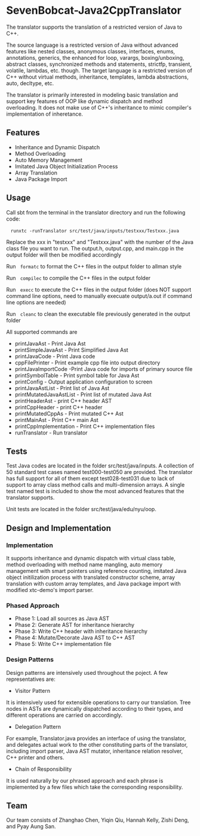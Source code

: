 # SevenBobcat-Java2CppTranslator
The translator supports the translation of a restricted version of Java to C++.

The source language is a restricted version of Java without advanced features like nested classes, anonymous classes, interfaces, enums, annotations, generics, the enhanced for loop, varargs, boxing/unboxing, abstract classes, synchronized methods and statements, strictfp, transient, volatile, lambdas, etc. though.
The target language is a restricted version of C++ without virtual methods, inheritance, templates, lambda abstractions, auto, decltype, etc.

The translator is primarily interested in modeling basic translation and support key features of OOP like dynamic dispatch and method overloading. It does not make use of C++'s inheritance to mimic compiler's implementation of inheretance.

## Features
* Inheritance and Dynamic Dispatch
* Method Overloading
* Auto Memory Management
* Imitated Java Object Initialization Process
* Array Translation
* Java Package Import

## Usage
Call sbt from the terminal in the translator directory and run the following code:

&nbsp;&nbsp;&nbsp;`runxtc -runTranslator src/test/java/inputs/testxxx/Testxxx.java`

Replace the xxx in "testxxx" and "Testxxx.java" with the number of the Java class file you want to run. 
The output.h, output.cpp, and main.cpp in the output folder will then be modified accordingly

Run&nbsp;&nbsp;&nbsp;`formatc` to format the C++ files in the output folder to allman style

Run&nbsp;&nbsp;&nbsp;`compilec` to compile the C++ files in the output folder 

Run&nbsp;&nbsp;&nbsp;`execc` to execute the C++ files in the output folder (does NOT support command line options, need to manually execuate output/a.out if command line options are needed)

Run&nbsp;&nbsp;&nbsp;`cleanc` to clean the executable file previously generated in the output folder

All supported commands are 
* printJavaAst - Print Java Ast
* printSimpleJavaAst - Print Simplified Java Ast 
* printJavaCode - Print Java code
* cppFilePrinter - Print example cpp file into output directory
* printJavaImportCode -Print Java code for imports of primary source file
* printSymbolTable - Print symbol table for Java Ast
* printConfig - Output application configuration to screen
* printJavaAstList - Print list of Java Ast 
* printMutatedJavaAstList - Print list of mutated Java Ast
* printHeaderAst - print C++ header AST
* printCppHeader - print C++ header
* printMutatedCppAs - Print mutated C++ Ast
* printMainAst - Print C++ main Ast
* printCppImplementation - Print C++ implementation files
* runTranslator - Run translator

## Tests
Test Java codes are located in the folder src/test/java/inputs. A collection of 50 standard test cases named test000-test050 are provided. The translator has full support for all of them except test028-test031 due to lack of support to array class method calls and multi-dimension arrays. A single test named test is included to show the most advanced features that the translator supports.

Unit tests are located in the folder src/test/java/edu/nyu/oop.

## Design and Implementation
### Implementation
It supports inheritance and dynamic dispatch with virtual class table, method overloading with method name mangling, auto memory management with smart pointers using reference counting, imitated Java object initilization process with translated constructor scheme, array translation with custom array templates, and Java package import with modified xtc-demo's import parser.

### Phased Approach
* Phase 1: Load all sources as Java AST
* Phase 2: Generate AST for inheritance hierarchy
* Phase 3: Write C++ header with inheritance hierarchy
* Phase 4: Mutate/Decorate Java AST to C++ AST
* Phase 5: Write C++ implementation file

### Design Patterns
Design patterns are intensively used throughout the poject. A few representatives are:
* Visitor Pattern

It is intensively used for extensible operations to carry our translation. Tree nodes in ASTs are dynamically dispatched according to their types, and different operations are carried on accordingly.

* Delegation Pattern

For example, Translator.java provides an interface of using the translator, and delegates actual work to the other constituting parts of the translator, including import parser, Java AST mutator, inheritance relation resolver, C++ printer and others.

* Chain of Responsibility

It is used naturally by our phrased approach and each phrase is implemented by a few files which take the corresponding responsibility.

## Team
Our team consists of Zhanghao Chen, Yiqin Qiu, Hannah Kelly, Zishi Deng, and Pyay Aung San.
